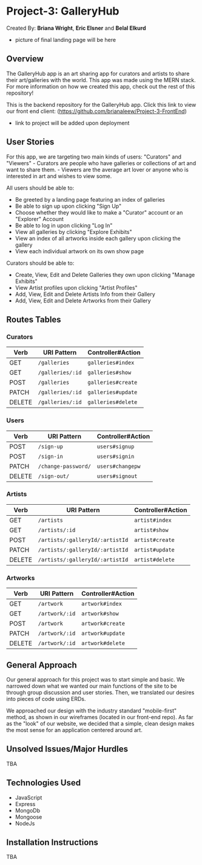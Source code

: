 # Project-3: GalleryHub

Created By: **Briana Wright**, **Eric Elsner** and **Belal Elkurd**

- picture of final landing page will be here

## Overview

The GalleryHub app is an art sharing app for curators and artists to share their art/galleries with the world.
This app was made using the MERN stack. For more information on how we created this app, check out the rest of this repository!

This is the backend repository for the GalleryHub app. Click this link to view our front end client: (https://github.com/brianaleew/Project-3-FrontEnd) 

- link to project will be added upon deployment

## User Stories

For this app, we are targeting two main kinds of users: "Curators" and "Viewers" - Curators are people who have galleries or collections of art and want to share them. - Viewers are the average art lover or anyone who is interested in art and wishes to view some.

All users should be able to:

- Be greeted by a landing page featuring an index of galleries
- Be able to sign up upon clicking "Sign Up"
- Choose whether they would like to make a "Curator" account or an "Explorer" Account
- Be able to log in upon clicking "Log In"
- View all galleries by clicking "Explore Exhibits"
- View an index of all artworks inside each gallery upon clicking the gallery
- View each individual artwork on its own show page

Curators should be able to:

- Create, View, Edit and Delete Galleries they own upon clicking "Manage Exhibits"
- View Artist profiles upon clicking "Artist Profiles"
- Add, View, Edit and Delete Artists Info from their Gallery
- Add, View, Edit and Delete Artworks from their Gallery

## Routes Tables

### Curators

| Verb   | URI Pattern      | Controller#Action  |
| ------ | ---------------- | ------------------ |
| GET    | `/galleries`     | `galleries#index`  |
| GET    | `/galleries/:id` | `galleries#show`   |
| POST   | `/galleries`     | `galleries#create` |
| PATCH  | `/galleries/:id` | `galleries#update` |
| DELETE | `/galleries/:id` | `galleries#delete` |

### Users

| Verb   | URI Pattern         | Controller#Action |
| ------ | ------------------- | ----------------- |
| POST   | `/sign-up`          | `users#signup`    |
| POST   | `/sign-in`          | `users#signin`    |
| PATCH  | `/change-password/` | `users#changepw`  |
| DELETE | `/sign-out/`        | `users#signout`   |

### Artists

| Verb   | URI Pattern                     | Controller#Action |
| ------ | ------------------------------- | ----------------- |
| GET    | `/artists`                      | `artist#index`    |
| GET    | `/artists/:id`                  | `artist#show`     |
| POST   | `/artists/:galleryId/:artistId` | `artist#create`   |
| PATCH  | `/artists/:galleryId/:artistId` | `artist#update`   |
| DELETE | `/artists/:galleryId/:artistId` | `artist#delete`   |

### Artworks

| Verb   | URI Pattern    | Controller#Action |
| ------ | -------------- | ----------------- |
| GET    | `/artwork`     | `artwork#index`   |
| GET    | `/artwork/:id` | `artwork#show`    |
| POST   | `/artwork`     | `artwork#create`  |
| PATCH  | `/artwork/:id` | `artwork#update`  |
| DELETE | `/artwork/:id` | `artwork#delete`  |

## General Approach

Our general approach for this project was to start simple and basic. We narrowed down what we wanted our main functions of the site to be through group discussion and user stories. Then, we translated our desires into pieces of code using ERDs.

We approached our design with the industry standard "mobile-first" method, as shown in our wireframes (located in our front-end repo). As far as the "look" of our website, we decided that a simple, clean design makes the most sense for an application centered around art.

## Unsolved Issues/Major Hurdles

TBA

## Technologies Used

- JavaScript
- Express
- MongoDb
- Mongoose
- NodeJs

## Installation Instructions

TBA
